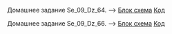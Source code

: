 Домашнее задание Se_09_Dz_64. --> [Блок схема](Se_09_Dz_64) [Код](Se_09_Dz_64/Program.cs)

Домашнее задание Se_09_Dz_66. --> [Блок схема](Se_09_Dz_66) [Код](Se_09_Dz_66/Program.cs)


